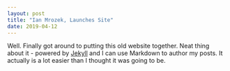 ```yaml
---
layout: post
title: "Ian Mrozek, Launches Site"
date: 2019-04-12
---
```


Well. Finally got around to putting this old website together. Neat thing about it - powered by [Jekyll](http://jekyllrb.com) and I can use Markdown to author my posts. It actually is a lot easier than I thought it was going to be.